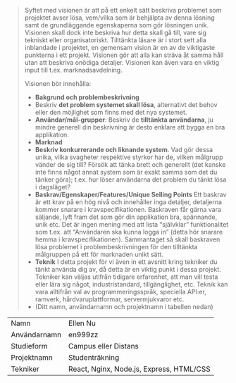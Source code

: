 >Syftet med visionen är att på ett enkelt sätt beskriva problemet som projektet avser lösa, vem/vilka som är behjälpta av denna lösning samt de grundläggande egenskaperna som gör lösningen unik. Visionen skall dock inte beskriva hur detta skall gå till, vare sig tekniskt eller organisatoriskt. Tilltänkta läsare är i stort sett alla inblandade i projektet, en gemensam vision är en av de viktigaste punkterna i ett projekt. Visionen gör att alla kan sträva åt samma håll utan att beskriva onödiga detaljer. Visionen kan även vara en viktig input till t.ex. marknadsavdelning.
>
>Visionen bör innehålla:
>
>* **Bakgrund och problembeskrivning**
>* Beskriv **det problem systemet skall lösa**, alternativt det behov eller den möjlighet som finns med det nya systemet.
>* **Användar/mål-grupper**: Beskriv de **tilltänkta användarna**, ju mindre generell din beskrivning är desto enklare att bygga en bra applikation.
>* **Marknad**
>* **Beskriv konkurrerande och liknande system**. Vad gör dessa unika, vilka svagheter respektive styrkor har de, vilken målgrupp vänder de sig till? Försök att tänka brett och generellt (det kanske inte finns något annat system som är exakt samma som det du tänker göra); t.ex. hur löser användarna det problem du tänkt lösa i dagsläget?
>* **Baskrav/Egenskaper/Features/Unique Selling Points**
Ett baskrav är ett krav på en hög nivå och innehåller inga detaljer, detaljerna kommer snarare i kravspecifikationen. Baskraven får gärna vara säljande, lyft fram det som gör din applikation bra, spännande, unik etc. Det är ingen mening med att lista “självklar” funktionalitet som t.ex. att “Användaren ska kunna logga in” (detta hör snarare hemma i kravspecifikationen). Sammantaget så skall baskraven lösa problemet i problembeskrivningen för den tilltänkta målgruppen på ett för marknaden unikt sätt.
>* **Teknik**
I detta projekt för vi även in ett avsnitt kring tekniker du tänkt använda dig av, då detta är en viktig punkt i dessa projekt. Tekniker kan väljas utifrån tidigare erfarenhet, att man vill testa eller lära sig något, industristandard, tillgänglighet, etc. Teknik kan vara alltifrån val av programmeringsspråk, speciella API:er, ramverk, hårdvaruplattformar, servermjukvaror etc.
>* (Ditt namn, användarnamn och projektnamn i tabellen nedan)


|              |                                          |
|--------------|------------------------------------------|
| Namn         | Ellen Nu                                 |
| Användarnamn | en999zz                                  |
| Studieform   | Campus eller Distans                     |
| Projektnamn  | Studenträkning                            |
| Tekniker     | React, Nginx, Node.js, Express, HTML/CSS |
